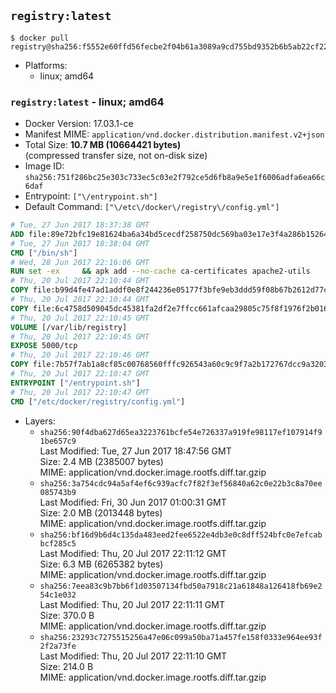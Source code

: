 ## `registry:latest`

```console
$ docker pull registry@sha256:f5552e60ffd56fecbe2f04b61a3089a9cd755bd9352b6b5ab22cf2208af6a3a8
```

-	Platforms:
	-	linux; amd64

### `registry:latest` - linux; amd64

-	Docker Version: 17.03.1-ce
-	Manifest MIME: `application/vnd.docker.distribution.manifest.v2+json`
-	Total Size: **10.7 MB (10664421 bytes)**  
	(compressed transfer size, not on-disk size)
-	Image ID: `sha256:751f286bc25e303c733ec5c03e2f792ce5d6fb8a9e5e1f6006adfa6ea66c6daf`
-	Entrypoint: `["\/entrypoint.sh"]`
-	Default Command: `["\/etc\/docker\/registry\/config.yml"]`

```dockerfile
# Tue, 27 Jun 2017 18:37:38 GMT
ADD file:89e72bfc19e81624ba6a34bd5cecdf258750dc569ba03e17e3f4a286b1526461 in / 
# Tue, 27 Jun 2017 18:38:04 GMT
CMD ["/bin/sh"]
# Wed, 28 Jun 2017 22:16:06 GMT
RUN set -ex     && apk add --no-cache ca-certificates apache2-utils
# Thu, 20 Jul 2017 22:10:44 GMT
COPY file:b99d4fe47ad1addf0e8f244236e05177f3bfe9eb3ddd59f08b67b2612d77c621 in /bin/registry 
# Thu, 20 Jul 2017 22:10:44 GMT
COPY file:6c4758d509045dc45381fa2df2e7ffcc661afcaa29805c75f8f1976f2b016db8 in /etc/docker/registry/config.yml 
# Thu, 20 Jul 2017 22:10:45 GMT
VOLUME [/var/lib/registry]
# Thu, 20 Jul 2017 22:10:45 GMT
EXPOSE 5000/tcp
# Thu, 20 Jul 2017 22:10:46 GMT
COPY file:7b57f7ab1a8cf85c00768560fffc926543a60c9c9f7a2b172767dcc9a3203394 in /entrypoint.sh 
# Thu, 20 Jul 2017 22:10:47 GMT
ENTRYPOINT ["/entrypoint.sh"]
# Thu, 20 Jul 2017 22:10:47 GMT
CMD ["/etc/docker/registry/config.yml"]
```

-	Layers:
	-	`sha256:90f4dba627d65ea3223761bcfe54e726337a919fe98117ef107914f91be657c9`  
		Last Modified: Tue, 27 Jun 2017 18:47:56 GMT  
		Size: 2.4 MB (2385007 bytes)  
		MIME: application/vnd.docker.image.rootfs.diff.tar.gzip
	-	`sha256:3a754cdc94a5af4ef6c939acfc7f82f3ef56840a62c0e22b3c8a70ee085743b9`  
		Last Modified: Fri, 30 Jun 2017 01:00:31 GMT  
		Size: 2.0 MB (2013448 bytes)  
		MIME: application/vnd.docker.image.rootfs.diff.tar.gzip
	-	`sha256:bf16d9b6d4c135da483eed2fee6522e4db3e0c8dff524bfc0e7efcabbcf285c5`  
		Last Modified: Thu, 20 Jul 2017 22:11:12 GMT  
		Size: 6.3 MB (6265382 bytes)  
		MIME: application/vnd.docker.image.rootfs.diff.tar.gzip
	-	`sha256:7eea83c9b7bb6f1d03507134fbd50a7918c21a61848a126418fb69e254c1e032`  
		Last Modified: Thu, 20 Jul 2017 22:11:11 GMT  
		Size: 370.0 B  
		MIME: application/vnd.docker.image.rootfs.diff.tar.gzip
	-	`sha256:23293c7275515256a47e06c099a50ba71a457fe158f0333e964ee93f2f2a73fe`  
		Last Modified: Thu, 20 Jul 2017 22:11:10 GMT  
		Size: 214.0 B  
		MIME: application/vnd.docker.image.rootfs.diff.tar.gzip
